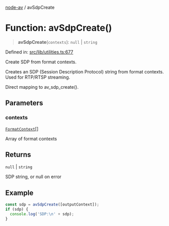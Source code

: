 [node-av](../globals.md) / avSdpCreate

# Function: avSdpCreate()

> **avSdpCreate**(`contexts`): `null` \| `string`

Defined in: [src/lib/utilities.ts:677](https://github.com/seydx/av/blob/f8631fc881b394300b1479f511d55cf1c370a87f/src/lib/utilities.ts#L677)

Create SDP from format contexts.

Creates an SDP (Session Description Protocol) string from format contexts.
Used for RTP/RTSP streaming.

Direct mapping to av_sdp_create().

## Parameters

### contexts

[`FormatContext`](../classes/FormatContext.md)[]

Array of format contexts

## Returns

`null` \| `string`

SDP string, or null on error

## Example

```typescript
const sdp = avSdpCreate([outputContext]);
if (sdp) {
  console.log('SDP:\n' + sdp);
}
```
